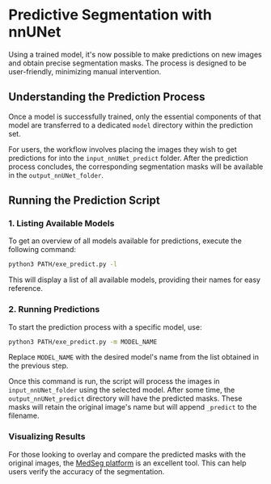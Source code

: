 
# Predictive Segmentation with nnUNet

Using a trained model, it's now possible to make predictions on new images and obtain precise segmentation masks. The process is designed to be user-friendly, minimizing manual intervention.

## Understanding the Prediction Process

Once a model is successfully trained, only the essential components of that model are transferred to a dedicated `model` directory within the prediction set. 

For users, the workflow involves placing the images they wish to get predictions for into the `input_nnUNet_predict` folder. After the prediction process concludes, the corresponding segmentation masks will be available in the `output_nnUNet_folder`.

## Running the Prediction Script

### 1. Listing Available Models

To get an overview of all models available for predictions, execute the following command:

```bash
python3 PATH/exe_predict.py -l
```

This will display a list of all available models, providing their names for easy reference.

### 2. Running Predictions

To start the prediction process with a specific model, use:

```bash
python3 PATH/exe_predict.py -m MODEL_NAME
```

Replace `MODEL_NAME` with the desired model's name from the list obtained in the previous step.

Once this command is run, the script will process the images in `input_nnUNet_folder` using the selected model. After some time, the `output_nnUNet_predict` directory will have the predicted masks. These masks will retain the original image's name but will append `_predict` to the filename.

### Visualizing Results

For those looking to overlay and compare the predicted masks with the original images, the [MedSeg platform](https://www.medseg.ai) is an excellent tool. This can help users verify the accuracy of the segmentation.

